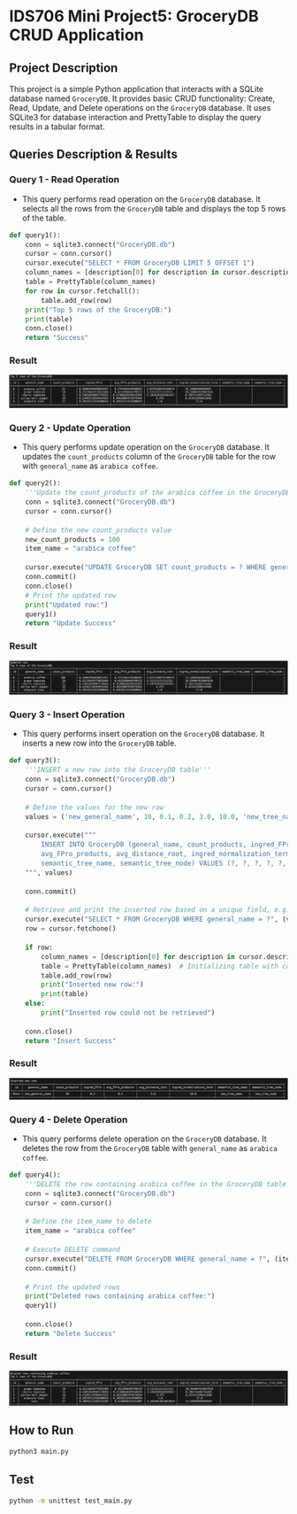 # IDS706 Mini Project5: GroceryDB CRUD Application

## Project Description

This project is a simple Python application that interacts with a SQLite database named `GroceryDB`. It provides basic CRUD functionality: Create, Read, Update, and Delete operations on the `GroceryDB` database. It uses SQLite3 for database interaction and PrettyTable to display the query results in a tabular format.

## Queries Description & Results

### Query 1 - Read Operation
- This query performs read operation on the `GroceryDB` database. It selects all the rows from the `GroceryDB` table and displays the top 5 rows of the table.
```python
def query1():
    conn = sqlite3.connect("GroceryDB.db")
    cursor = conn.cursor()
    cursor.execute("SELECT * FROM GroceryDB LIMIT 5 OFFSET 1")
    column_names = [description[0] for description in cursor.description]
    table = PrettyTable(column_names)
    for row in cursor.fetchall():
        table.add_row(row)
    print("Top 5 rows of the GroceryDB:")
    print(table)
    conn.close()
    return "Success"
```
### Result
![Query 1 Result](Results/q1.png "Query 1 Result")
### Query 2 - Update Operation
- This query performs update operation on the `GroceryDB` database. It updates the `count_products` column of the `GroceryDB` table for the row with `general_name` as `arabica coffee`.
```python
def query2():
    '''Update the count_products of the arabica coffee in the GroceryDB table'''
    conn = sqlite3.connect("GroceryDB.db")
    cursor = conn.cursor()

    # Define the new count_products value
    new_count_products = 100
    item_name = "arabica coffee"

    cursor.execute("UPDATE GroceryDB SET count_products = ? WHERE general_name = ?", (new_count_products, item_name))
    conn.commit()
    conn.close()
    # Print the updated row
    print("Updated row:")
    query1()
    return "Update Success"
```
### Result
![Query 2 Result](Results/q2.png "Query 2 Result")
### Query 3 - Insert Operation
- This query performs insert operation on the `GroceryDB` database. It inserts a new row into the `GroceryDB` table.
```python
def query3():
    '''INSERT a new row into the GroceryDB table'''
    conn = sqlite3.connect("GroceryDB.db")
    cursor = conn.cursor()

    # Define the values for the new row
    values = ('new_general_name', 10, 0.1, 0.2, 3.0, 10.0, 'new_tree_name', 'new_tree_node')

    cursor.execute("""
        INSERT INTO GroceryDB (general_name, count_products, ingred_FPro, 
        avg_FPro_products, avg_distance_root, ingred_normalization_term, 
        semantic_tree_name, semantic_tree_node) VALUES (?, ?, ?, ?, ?, ?, ?, ?)
    """, values) 
    
    conn.commit()
    
    # Retrieve and print the inserted row based on a unique field, e.g., general_name
    cursor.execute("SELECT * FROM GroceryDB WHERE general_name = ?", (values[0],))
    row = cursor.fetchone()
    
    if row:
        column_names = [description[0] for description in cursor.description]
        table = PrettyTable(column_names)  # Initializing table with column names
        table.add_row(row)
        print("Inserted new row:")
        print(table)
    else:
        print("Inserted row could not be retrieved")
        
    conn.close()
    return "Insert Success"
```
### Result
![Query 3 Result](Results/q3.png "Query 3 Result")
### Query 4 - Delete Operation
- This query performs delete operation on the `GroceryDB` database. It deletes the row from the `GroceryDB` table with `general_name` as `arabica coffee`.
```python
def query4():
    '''DELETE the row containing arabica coffee in the GroceryDB table'''
    conn = sqlite3.connect("GroceryDB.db")
    cursor = conn.cursor()

    # Define the item_name to delete
    item_name = "arabica coffee"

    # Execute DELETE command
    cursor.execute("DELETE FROM GroceryDB WHERE general_name = ?", (item_name,))
    conn.commit()

    # Print the updated rows
    print("Deleted rows containing arabica coffee:")
    query1()

    conn.close()
    return "Delete Success"
```
### Result
![Query 4 Result](Results/q4.png "Query 4 Result")

## How to Run
```bash
python3 main.py
```

## Test
```bash
python -m unittest test_main.py
```